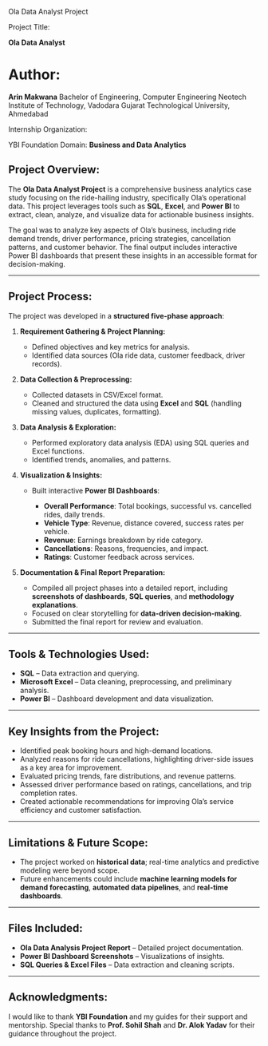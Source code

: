 

 Ola Data Analyst Project 

 Project Title:

**Ola Data Analyst**

 # Author:

**Arin Makwana**
Bachelor of Engineering, Computer Engineering
Neotech Institute of Technology, Vadodara
Gujarat Technological University, Ahmedabad

 Internship Organization:

YBI Foundation
Domain: **Business and Data Analytics**

##  Project Overview:

The **Ola Data Analyst Project** is a comprehensive business analytics case study focusing on the ride-hailing industry, specifically Ola’s operational data. This project leverages tools such as **SQL**, **Excel**, and **Power BI** to extract, clean, analyze, and visualize data for actionable business insights.

The goal was to analyze key aspects of Ola’s business, including ride demand trends, driver performance, pricing strategies, cancellation patterns, and customer behavior. The final output includes interactive Power BI dashboards that present these insights in an accessible format for decision-making.

---

##  Project Process:

The project was developed in a **structured five-phase approach**:

1. **Requirement Gathering & Project Planning:**

   * Defined objectives and key metrics for analysis.
   * Identified data sources (Ola ride data, customer feedback, driver records).

2. **Data Collection & Preprocessing:**

   * Collected datasets in CSV/Excel format.
   * Cleaned and structured the data using **Excel** and **SQL** (handling missing values, duplicates, formatting).

3. **Data Analysis & Exploration:**

   * Performed exploratory data analysis (EDA) using SQL queries and Excel functions.
   * Identified trends, anomalies, and patterns.

4. **Visualization & Insights:**

   * Built interactive **Power BI Dashboards**:

     * **Overall Performance**: Total bookings, successful vs. cancelled rides, daily trends.
     * **Vehicle Type**: Revenue, distance covered, success rates per vehicle.
     * **Revenue**: Earnings breakdown by ride category.
     * **Cancellations**: Reasons, frequencies, and impact.
     * **Ratings**: Customer feedback across services.

5. **Documentation & Final Report Preparation:**

   * Compiled all project phases into a detailed report, including **screenshots of dashboards**, **SQL queries**, and **methodology explanations**.
   * Focused on clear storytelling for **data-driven decision-making**.
   * Submitted the final report for review and evaluation.

---

##  Tools & Technologies Used:

* **SQL** – Data extraction and querying.
* **Microsoft Excel** – Data cleaning, preprocessing, and preliminary analysis.
* **Power BI** – Dashboard development and data visualization.

---

##  Key Insights from the Project:

* Identified peak booking hours and high-demand locations.
* Analyzed reasons for ride cancellations, highlighting driver-side issues as a key area for improvement.
* Evaluated pricing trends, fare distributions, and revenue patterns.
* Assessed driver performance based on ratings, cancellations, and trip completion rates.
* Created actionable recommendations for improving Ola’s service efficiency and customer satisfaction.

---

##  Limitations & Future Scope:

* The project worked on **historical data**; real-time analytics and predictive modeling were beyond scope.
* Future enhancements could include **machine learning models for demand forecasting**, **automated data pipelines**, and **real-time dashboards**.

---

##  Files Included:

* **Ola Data Analysis Project Report** – Detailed project documentation.
* **Power BI Dashboard Screenshots** – Visualizations of insights.
* **SQL Queries & Excel Files** – Data extraction and cleaning scripts.

---

##  Acknowledgments:

I would like to thank **YBI Foundation** and my guides for their support and mentorship. Special thanks to **Prof. Sohil Shah** and **Dr. Alok Yadav** for their guidance throughout the project.

